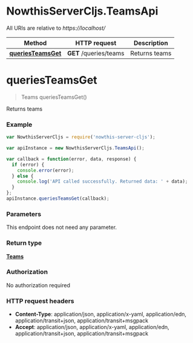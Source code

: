 # NowthisServerCljs.TeamsApi

All URIs are relative to *https://localhost/*

Method | HTTP request | Description
------------- | ------------- | -------------
[**queriesTeamsGet**](TeamsApi.md#queriesTeamsGet) | **GET** /queries/teams | Returns teams


<a name="queriesTeamsGet"></a>
# **queriesTeamsGet**
> Teams queriesTeamsGet()

Returns teams

### Example
```javascript
var NowthisServerCljs = require('nowthis-server-cljs');

var apiInstance = new NowthisServerCljs.TeamsApi();

var callback = function(error, data, response) {
  if (error) {
    console.error(error);
  } else {
    console.log('API called successfully. Returned data: ' + data);
  }
};
apiInstance.queriesTeamsGet(callback);
```

### Parameters
This endpoint does not need any parameter.

### Return type

[**Teams**](Teams.md)

### Authorization

No authorization required

### HTTP request headers

 - **Content-Type**: application/json, application/x-yaml, application/edn, application/transit+json, application/transit+msgpack
 - **Accept**: application/json, application/x-yaml, application/edn, application/transit+json, application/transit+msgpack

